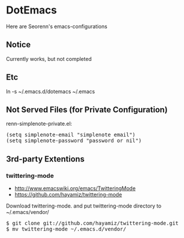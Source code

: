 DotEmacs
========

Here are Seorenn's emacs-configurations

Notice
------

Currently works, but not completed

Etc
---

ln -s ~/.emacs.d/dotemacs ~/.emacs

Not Served Files (for Private Configuration)
----------------

renn-simplenote-private.el:
<pre>
(setq simplenote-email "simplenote email")
(setq simplenote-password "password or nil")
</pre>

3rd-party Extentions
--------------------

### twittering-mode

* <http://www.emacswiki.org/emacs/TwitteringMode>
* <https://github.com/hayamiz/twittering-mode>

Download twittering-mode. and put twittering-mode directory to ~/.emacs/vendor/

<pre>
$ git clone git://github.com/hayamiz/twittering-mode.git
$ mv twittering-mode ~/.emacs.d/vendor/
</pre>
